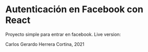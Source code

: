 # Autenticación en Facebook con React

Proyecto simple para entrar en facebook. Live version:

Carlos Gerardo Herrera Cortina, 2021
